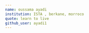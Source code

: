 ```yaml
---
name: oussama ayadi
institution: ISTA , berkane, morroco
quote: learn to live
github_user: ayadi1
---
```

